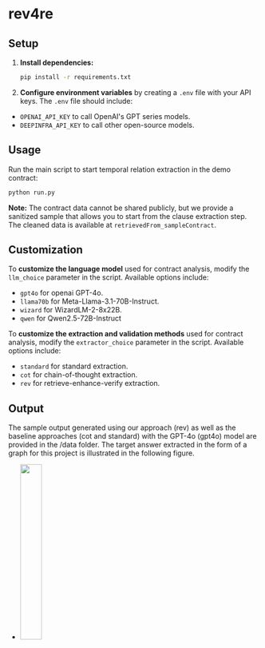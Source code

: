 # rev4re


## Setup

1. **Install dependencies:**
   ```sh
   pip install -r requirements.txt
   ```
2. **Configure environment variables** by creating a `.env` file with your API keys.
   The `.env` file should include:
- `OPENAI_API_KEY` to call OpenAI's GPT series models.
- `DEEPINFRA_API_KEY` to call other open-source models.


## Usage
Run the main script to start temporal relation extraction in the demo contract:
```sh
python run.py
```
**Note:** The contract data cannot be shared publicly, but we provide a sanitized sample that allows you to start from the clause extraction step. The cleaned data is available at `retrievedFrom_sampleContract`.


## Customization
To **customize the language model** used for contract analysis, modify the `llm_choice` parameter in the script. Available options include:
- `gpt4o` for openai GPT-4o.
- `llama70b` for Meta-Llama-3.1-70B-Instruct.
- `wizard` for WizardLM-2-8x22B.
- `qwen` for Qwen2.5-72B-Instruct

To **customize the extraction and validation methods** used for contract analysis, modify the `extractor_choice` parameter in the script. Available options include:
- `standard` for standard extraction.
- `cot` for chain-of-thought extraction.
- `rev` for retrieve-enhance-verify extraction.

## Output
The sample output generated using our approach (rev) as well as the baseline approaches (cot and standard) with the GPT-4o (gpt4o) model are provided in the /data folder. The target answer extracted in the form of a graph for this project is illustrated in the following figure.
- <img src="https://github.com/user-attachments/assets/56d920db-3446-4860-8eb5-1683426da5f9" width="30%" />


